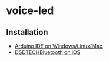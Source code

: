 # voice-led
## Installation
* [Arduino IDE on Windows/Linux/Mac](https://www.arduino.cc/en/software)
* [DSDTECHBluetooth on iOS](https://apps.apple.com/us/app/dsd-tech-bluetooth/id1441528159)
